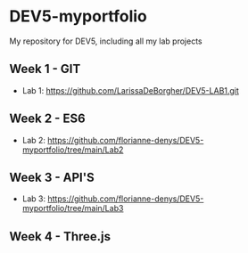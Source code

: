 # DEV5-myportfolio
My repository for DEV5, including all my lab projects

## Week 1 - GIT
* Lab 1: https://github.com/LarissaDeBorgher/DEV5-LAB1.git 

## Week 2 - ES6
* Lab 2: https://github.com/florianne-denys/DEV5-myportfolio/tree/main/Lab2

## Week 3 - API'S
* Lab 3: https://github.com/florianne-denys/DEV5-myportfolio/tree/main/Lab3

## Week 4 - Three.js
